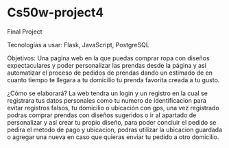 # Cs50w-project4
Final Project

Tecnologías a usar: Flask, JavaScript, PostgreSQL

Objetivos: Una pagina web en la que puedas comprar ropa con diseños expectaculares y poder personalizar las prendas desde la página y así automatizar el proceso de pedidos de prendas dando un estimado de en cuanto tiempo te llegara a tu domicilio tu prenda favorita creada a tu gusto.

¿Cómo se elaborará? La web tendra un login y un registro en la cual se registrara tus datos personales como tu numero de identificacion para evitar registros falsos, tu domicilio o ubicación con gps, una vez registrado podras comprar prendas con diseños sugeridos o ir al apartado de personalizar y así crear tu propio diseño, para poder concluir el pedido se pedira el metodo de pago y ubicacion, podras utilizar la ubicacion guardada o agregar una nueva en caso que quieras enviar tu pedido a otro domicilio. 